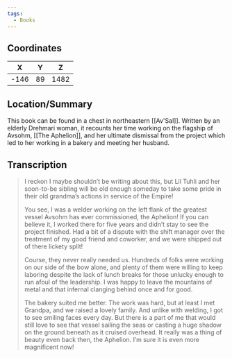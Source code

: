 ```yaml
---
tags:
  - Books
---
```


## Coordinates
| **X** | **Y** | **Z** |
| :---: | :---: | :---: |
| -146  |  89   | 1482  |

## Location/Summary
This book can be found in a chest in northeastern [[Av'Sal]]. Written by an elderly Drehmari woman, it recounts her time working on the flagship of Avsohm, [[The Aphelion]], and her ultimate dismissal from the project which led to her working in a bakery and meeting her husband.

## Transcription
> I reckon I maybe shouldn’t be writing about this, but Lil Tuhli and her soon-to-be sibling will be old enough someday to take some pride in their old grandma’s actions in service of the Empire!
>
> You see, I was a welder working on the left flank of the greatest vessel Avsohm has ever commissioned, the Aphelion! If you can believe it, I worked there for five years and didn’t stay to see the project finished. Had a bit of a dispute with the shift manager over the treatment of my good friend and coworker, and we were shipped out of there lickety split!
>
> Course, they never really needed us. Hundreds of folks were working on our side of the bow alone, and plenty of them were willing to keep laboring despite the lack of lunch breaks for those unlucky enough to run afoul of the leadership. I was happy to leave the mountains of metal and that infernal clanging behind once and for good.
>
> The bakery suited me better. The work was hard, but at least I met Grandpa, and we raised a lovely family. And unlike with welding, I got to see smiling faces every day. But there is a part of me that would still love to see that vessel sailing the seas or casting a huge shadow on the ground beneath as it cruised overhead. It really was a thing of beauty even back then, the Aphelion. I’m sure it is even more magnificent now!

